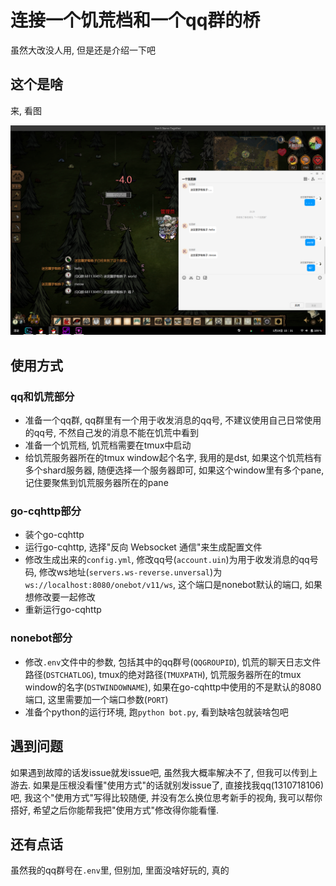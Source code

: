 # 连接一个饥荒档和一个qq群的桥

虽然大改没人用, 但是还是介绍一下吧

## 这个是啥

来, 看图

![图在这](screenshot.png)

## 使用方式

### qq和饥荒部分
 - 准备一个qq群, qq群里有一个用于收发消息的qq号, 不建议使用自己日常使用的qq号, 不然自己发的消息不能在饥荒中看到
 - 准备一个饥荒档, 饥荒档需要在tmux中启动
 - 给饥荒服务器所在的tmux window起个名字, 我用的是dst, 如果这个饥荒档有多个shard服务器, 随便选择一个服务器即可, 如果这个window里有多个pane, 记住要聚焦到饥荒服务器所在的pane

### go-cqhttp部分
 - 装个go-cqhttp
 - 运行go-cqhttp, 选择"反向 Websocket 通信"来生成配置文件
 - 修改生成出来的`config.yml`, 修改qq号(`account.uin`)为用于收发消息的qq号码, 修改ws地址(`servers.ws-reverse.unversal`)为`ws://localhost:8080/onebot/v11/ws`, 这个端口是nonebot默认的端口,  如果想修改要一起修改
 - 重新运行go-cqhttp

### nonebot部分
 - 修改`.env`文件中的参数, 包括其中的qq群号(`QQGROUPID`), 饥荒的聊天日志文件路径(`DSTCHATLOG`), tmux的绝对路径(`TMUXPATH`), 饥荒服务器所在的tmux window的名字(`DSTWINDOWNAME`), 如果在go-cqhttp中使用的不是默认的8080端口, 这里需要加一个端口参数(`PORT`)
 - 准备个python的运行环境, 跑`python bot.py`, 看到缺啥包就装啥包吧

## 遇到问题

如果遇到故障的话发issue就发issue吧, 虽然我大概率解决不了, 但我可以传到上游去.
如果是压根没看懂"使用方式"的话就别发issue了, 直接找我qq(1310718106)吧, 我这个"使用方式"写得比较随便, 并没有怎么换位思考新手的视角, 我可以帮你搭好, 希望之后你能帮我把"使用方式"修改得你能看懂.

## 还有点话

虽然我的qq群号在`.env`里, 但别加, 里面没啥好玩的, 真的
